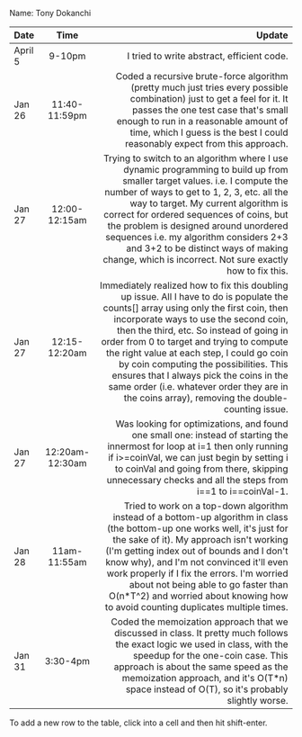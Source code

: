 Name: Tony Dokanchi

| Date    |      Time       |                                                                                                                                                                                                                                                                                                                                                                                                                                                                                                          Update |
|:--------|:---------------:|----------------------------------------------------------------------------------------------------------------------------------------------------------------------------------------------------------------------------------------------------------------------------------------------------------------------------------------------------------------------------------------------------------------------------------------------------------------------------------------------------------------:|
| April 5 |     9-10pm      |                                                                                                                                                                                                                                                                                                                                                                                                                                                                      I tried to write abstract, efficient code. |
| Jan 26  |  11:40-11:59pm  |                                                                                                                                                                                                                           Coded a recursive brute-force algorithm (pretty much just tries every possible combination) just to get a feel for it. It passes the one test case that's small enough to run in a reasonable amount of time, which I guess is the best I could reasonably expect from this approach. |
| Jan 27  |  12:00-12:15am  |                                                            Trying to switch to an algorithm where I use dynamic programming to build up from smaller target values. i.e. I compute the number of ways to get to 1, 2, 3, etc. all the way to target. My current algorithm is correct for ordered sequences of coins, but the problem is designed around unordered sequences i.e. my algorithm considers 2+3 and 3+2 to be distinct ways of making change, which is incorrect. Not sure exactly how to fix this. |
| Jan 27  |  12:15-12:20am  | Immediately realized how to fix this doubling up issue. All I have to do is populate the counts[] array using only the first coin, then incorporate ways to use the second coin, then the third, etc. So instead of going in order from 0 to target and trying to compute the right value at each step, I could go coin by coin computing the possibilities. This ensures that I always pick the coins in the same order (i.e. whatever order they are in the coins array), removing the double-counting issue. |
| Jan 27  | 12:20am-12:30am |                                                                                                                                                                                                                             Was looking for optimizations, and found one small one: instead of starting the innermost for loop at i=1 then only running if i>=coinVal, we can just begin by setting i to coinVal and going from there, skipping unnecessary checks and all the steps from i==1 to i==coinVal-1. |
| Jan 28  |  11am-11:55am   |                                                                      Tried to work on a top-down algorithm instead of a bottom-up algorithm in class (the bottom-up one works well, it's just for the sake of it). My approach isn't working (I'm getting index out of bounds and I don't know why), and I'm not convinced it'll even work properly if I fix the errors. I'm worried about not being able to go faster than O(n*T^2) and worried about knowing how to avoid counting duplicates multiple times. |
| Jan 31  |    3:30-4pm     |                                                                                                                                                                                                          Coded the memoization approach that we discussed in class. It pretty much follows the exact logic we used in class, with the speedup for the one-coin case. This approach is about the same speed as the memoization approach, and it's O(T*n) space instead of O(T), so it's probably slightly worse. |


To add a new row to the table, click into a cell and then hit shift-enter.